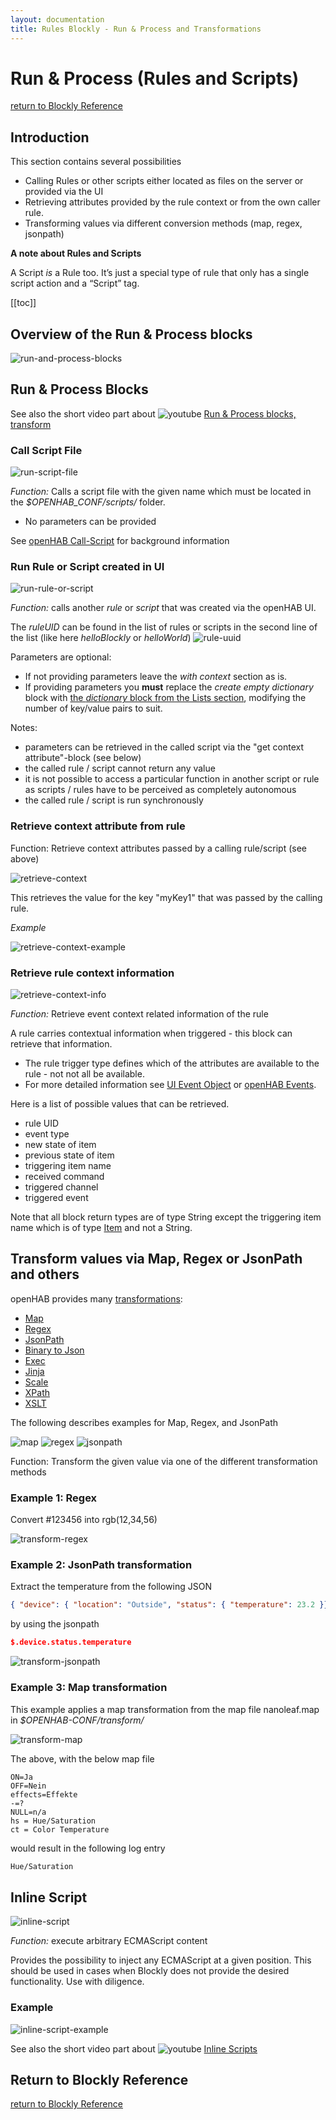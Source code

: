 ```yaml
---
layout: documentation
title: Rules Blockly - Run & Process and Transformations
---
```

<!-- markdownlint-disable MD036 -->

# Run & Process (Rules and Scripts)

[return to Blockly Reference](index.html#run-process-rules-and-scripts)

## Introduction

This section contains several possibilities

- Calling Rules or other scripts either located as files on the server or provided via the UI
- Retrieving attributes provided by the rule context or from the own caller rule.
- Transforming values via different conversion methods (map, regex, jsonpath)

**A note about Rules and Scripts**

A Script _is_ a Rule too. It’s just a special type of rule that only has a single script action and a “Script” tag.

[[toc]]

## Overview of the Run & Process blocks

![run-and-process-blocks](../images/blockly/blockly-run-and-process.png)

## Run & Process Blocks

See also the short video part about ![youtube](../images/blockly/youtube-logo-small.png) [Run & Process blocks, transform](https://youtu.be/KwhYKy1_qVk?t=2110)

### Call Script File

![run-script-file](../images/blockly/blockly-run-script.png)

_Function:_ Calls a script file with the given name which must be located in the _$OPENHAB_CONF/scripts/_ folder.

- No parameters can be provided

See [openHAB Call-Script](https://www.openhab.org/docs/configuration/actions.html#openhab-subsystem-actions) for background information

### Run Rule or Script created in UI

![run-rule-or-script](../images/blockly/blockly-run-rule.png)

_Function:_ calls another _rule_ or _script_ that was created via the openHAB UI.

The  _ruleUID_ can be found in the list of rules or scripts in the second line of the list (like here _helloBlockly_ or _helloWorld_)
![rule-uuid](../images/blockly/blockly-run-rule-uuid.png)

Parameters are optional:

- If not providing parameters leave the _with context_ section as is.
- If providing parameters you **must** replace the _create empty dictionary_ block with [the _dictionary_ block from the Lists section](https://community.openhab.org/t/blockly-reference/128785#lists-76), modifying the number of key/value pairs to suit.

Notes:

- parameters can be retrieved in the called script via the "get context attribute"-block (see below)
- the called rule / script cannot return any value
- it is not possible to access a particular function in another script or rule as scripts / rules have to be perceived as completely autonomous
- the called rule / script is run synchronously

### Retrieve context attribute from rule

Function: Retrieve context attributes passed by a calling rule/script (see above)

![retrieve-context](../images/blockly/blockly-retrieve-context.png)

This retrieves the value for the key "myKey1" that was passed by the calling rule.

_Example_

![retrieve-context-example](../images/blockly/blockly-retrieve-context-example.png)

### Retrieve rule context information

![retrieve-context-info](../images/blockly/blockly-retrieve-rule-context-info.png)

_Function:_ Retrieve event context related information of the rule

A rule carries contextual information when triggered - this block can retrieve that information.

- The rule trigger type defines which of the attributes are available to the rule - not not all be available.
- For more detailed information see [UI Event Object](https://next.openhab.org/addons/automation/jsscripting/#ui-event-object) or [openHAB Events](https://www.openhab.org/docs/developer/utils/events.html).

Here is a list of possible values that can be retrieved.

- rule UID
- event type
- new state of item
- previous state of item
- triggering item name
- received command
- triggered channel
- triggered event

Note that all block return types are of type String except the triggering item name which is of type [Item](rules-blockly-items-things.html#item) and not a String.

## Transform values via Map, Regex or JsonPath and others

openHAB provides many [transformations](https://www.openhab.org/docs/configuration/transformations.html):

- [Map](https://www.openhab.org/addons/transformations/map/)
- [Regex](https://www.openhab.org/addons/transformations/regex/)
- [JsonPath](https://www.openhab.org/addons/transformations/jsonpath/)
- [Binary to Json](https://www.openhab.org/addons/transformations/bin2json/)
- [Exec](https://www.openhab.org/addons/transformations/exec/)
- [Jinja](https://www.openhab.org/addons/transformations/jinja/)
- [Scale](https://www.openhab.org/addons/transformations/scale/)
- [XPath](https://www.openhab.org/addons/transformations/xpath/)
- [XSLT](https://www.openhab.org/addons/transformations/xslt/)

The following describes examples for Map, Regex, and JsonPath

![map](../images/blockly/blockly-transform-map.png)
![regex](../images/blockly/blockly-transform-regex.png)
![jsonpath](../images/blockly/blockly-transform-jsonpath.png)

Function: Transform the given value via one of the different transformation methods

### Example 1: Regex

Convert  #123456 into rgb(12,34,56)

![transform-regex](../images/blockly/blockly-transform-example1.png)

### Example 2: JsonPath transformation

Extract the temperature from the following JSON

```json
{ "device": { "location": "Outside", "status": { "temperature": 23.2 }}}
```

by using the jsonpath

```json
$.device.status.temperature
```

![transform-jsonpath](../images/blockly/blockly-transform-example2.png)

### Example 3: Map transformation

This example applies a map transformation from the map file nanoleaf.map in _$OPENHAB-CONF/transform/_

![transform-map](../images/blockly/blockly-transform-example3.png)

The above, with the below map file

```text
ON=Ja
OFF=Nein
effects=Effekte
-=?
NULL=n/a
hs = Hue/Saturation
ct = Color Temperature
```

would result in the following log entry

```bash
Hue/Saturation
```

## Inline Script

![inline-script](../images/blockly/blockly-inline-script.png)

_Function:_ execute arbitrary ECMAScript content

Provides the possibility to inject any ECMAScript at a given position.
This should be used in cases when Blockly does not provide the desired functionality.
Use with diligence.

### Example

![inline-script-example](../images/blockly/blockly-inline-script-example.png)

See also the short video part about ![youtube](../images/blockly/youtube-logo-small.png) [Inline Scripts](https://youtu.be/KwhYKy1_qVk?t=2165)

## Return to Blockly Reference

[return to Blockly Reference](index.html#run-process-rules-and-scripts)
